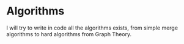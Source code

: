 # Algorithms
I will try to write in code all the algorithms exists, from simple merge algorithms to hard algorithms from Graph Theory.
